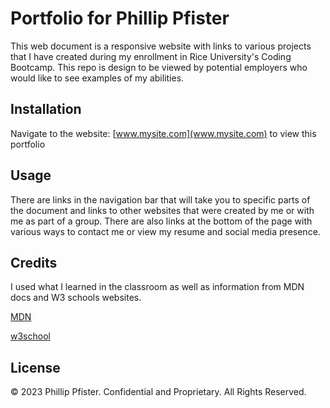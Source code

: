 # Portfolio for Phillip Pfister

This web document is a responsive website with links to various projects that I have created during my enrollment in Rice University's Coding Bootcamp.  This repo is design to be viewed by potential employers who would like to see examples of my abilities.

## Installation

Navigate to the website: [www.mysite.com](www.mysite.com) to view this portfolio

## Usage

There are links in the navigation bar that will take you to specific parts of the document and links to other websites that were created by me or with me as part of a group. There are also links at the bottom of the page with various ways to contact me or view my resume and social media presence.

## Credits

I used what I learned in the classroom as well as information from MDN docs and W3 schools websites.

[MDN](https://developer.mozilla.org/en-US/)

[w3school](https://www.w3schools.com/)

## License

© 2023 Phillip Pfister. Confidential and Proprietary. All Rights Reserved.

